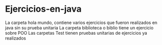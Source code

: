 # Ejercicios-en-java
La carpeta hola mundo, contiene varios ejercicios que fueron realizados en java sin su prueba unitaria
La carpeta biblioteca o biblio tiene un ejercicio sobre POO
Las carpetas Test tienen pruebas unitarias de ejercicios ya realizados 
